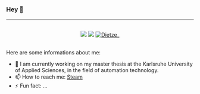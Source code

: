 ### Hey 👋

<p align="center">
</p>
<hr>
</br>

<div align="center">
<a href="https://github.com/Dietze1595?tab=followers"><img src="https://img.shields.io/github/followers/Dietze1595.svg?style=social&label=Follow&maxAge=z"></a>
<a href="https://github.com/Dietze1595"><img src="https://badges.frapsoft.com/os/v1/open-source.svg?v=103"></a>
<a href="https://github.com/Dietze1595"><img src="https://komarev.com/ghpvc/?username=Dietze1595" alt="Dietze_"/></a>
</div>


</br>

Here are some informations about me:

- 🔭 I am currently working on my master thesis at the Karlsruhe University of Applied Sciences, in the field of automation technology.
- 📫 How to reach me: <a href="https://steamcommunity.com/id/Dietze_">Steam</a>
- ⚡ Fun fact: ...
